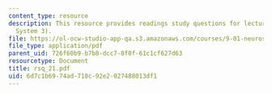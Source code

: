 ```yaml
---
content_type: resource
description: This resource provides readings study questions for lecture 21 (Motor
  System 3).
file: https://ol-ocw-studio-app-qa.s3.amazonaws.com/courses/9-01-neuroscience-and-behavior-fall-2003/6d7c1b6974ad718c92e2027488013df1_rsq_21.pdf
file_type: application/pdf
parent_uid: 726f60b9-b7b8-dcc7-8f0f-61c1cf627d63
resourcetype: Document
title: rsq_21.pdf
uid: 6d7c1b69-74ad-718c-92e2-027488013df1
---
```

